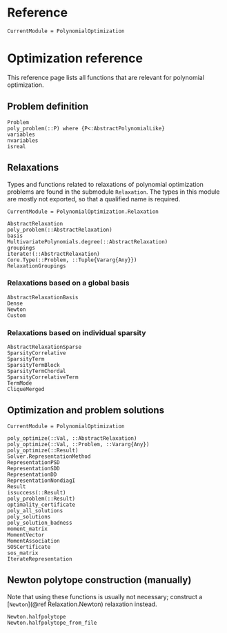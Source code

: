 # Reference

```@meta
CurrentModule = PolynomialOptimization
```

# Optimization reference
This reference page lists all functions that are relevant for polynomial optimization.

## Problem definition
```@docs
Problem
poly_problem(::P) where {P<:AbstractPolynomialLike}
variables
nvariables
isreal
```

## Relaxations
Types and functions related to relaxations of polynomial optimization problems are found in the submodule `Relaxation`. The
types in this module are mostly not exported, so that a qualified name is required.
```@meta
CurrentModule = PolynomialOptimization.Relaxation
```
```@docs
AbstractRelaxation
poly_problem(::AbstractRelaxation)
basis
MultivariatePolynomials.degree(::AbstractRelaxation)
groupings
iterate!(::AbstractRelaxation)
Core.Type(::Problem, ::Tuple{Vararg{Any}})
RelaxationGroupings
```

### Relaxations based on a global basis
```@docs
AbstractRelaxationBasis
Dense
Newton
Custom
```

### Relaxations based on individual sparsity
```@docs
AbstractRelaxationSparse
SparsityCorrelative
SparsityTerm
SparsityTermBlock
SparsityTermChordal
SparsityCorrelativeTerm
TermMode
CliqueMerged
```

## Optimization and problem solutions
```@meta
CurrentModule = PolynomialOptimization
```
```@docs
poly_optimize(::Val, ::AbstractRelaxation)
poly_optimize(::Val, ::Problem, ::Vararg{Any})
poly_optimize(::Result)
Solver.RepresentationMethod
RepresentationPSD
RepresentationSDD
RepresentationDD
RepresentationNondiagI
Result
issuccess(::Result)
poly_problem(::Result)
optimality_certificate
poly_all_solutions
poly_solutions
poly_solution_badness
moment_matrix
MomentVector
MomentAssociation
SOSCertificate
sos_matrix
IterateRepresentation
```

## Newton polytope construction (manually)
Note that using these functions is usually not necessary; construct a [`Newton`](@ref Relaxation.Newton) relaxation instead.
```@docs
Newton.halfpolytope
Newton.halfpolytope_from_file
```